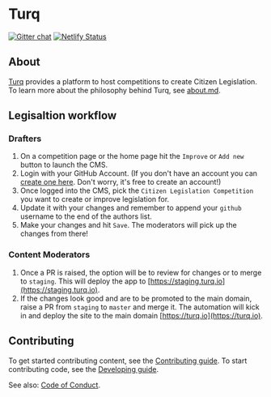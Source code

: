 # Turq

[![Gitter chat](https://badges.gitter.im/gitterHQ/gitter.png)](https://gitter.im/openpracticelibrary/) [![Netlify Status](https://api.netlify.com/api/v1/badges/2f44b7cd-f0eb-4f8b-9ade-51a338a7d1aa/deploy-status)](https://app.netlify.com/sites/openpracticelibrary/deploys)

## About

[Turq](https://turq.io) provides a platform to host competitions to create Citizen Legislation. To learn more about the philosophy behind Turq, see [about.md](content/page/about.md).

## Legisaltion workflow

### Drafters

1. On a competition page or the home page hit the `Improve` or `Add new` button to launch the CMS.
2. Login with your GitHub Account. (If you don't have an account you can [create one here](https://github.com/join). Don't worry, it's free to create an account!)
3. Once logged into the CMS, pick the `Citizen Legislation Competition` you want to create or improve legislation for.
4. Update it with your changes and remember to append your `github` username to the end of the authors list.
5. Make your changes and hit `Save`. The moderators will pick up the changes from there!

### Content Moderators

1. Once a PR is raised, the option will be to review for changes or to merge to `staging`. This will deploy the app to [https://staging.turq.io](https://staging.turq.io). 
2. If the changes look good and are to be promoted to the main domain, raise a PR from `staging` to `master` and merge it. The automation will kick in and deploy the site to the main domain [https://turq.io](https://turq.io).

## Contributing

To get started contributing content, see the [Contributing guide](https://turq.io/contribution-guide/). To start contributing code, see the [Developing guide](DEVELOPING.md).

See also: [Code of Conduct](CODE_OF_CONDUCT.md).
